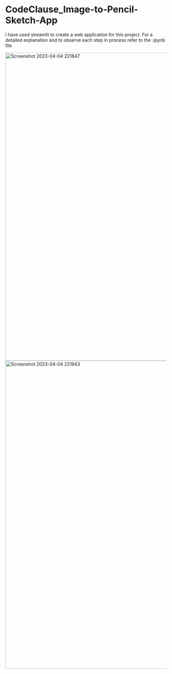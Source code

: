 # CodeClause_Image-to-Pencil-Sketch-App

I have used streamlit to create a web application for this project.
For a detailed explanation and to observe each step in process refer to the .ipynb file

<img width="960" alt="Screenshot 2023-04-04 221847" src="https://user-images.githubusercontent.com/90127231/229861980-fd759703-4c8a-425d-99ad-e2c384aec239.png">
<img width="960" alt="Screenshot 2023-04-04 221943" src="https://user-images.githubusercontent.com/90127231/229861966-913a9671-22c2-42cf-ba6c-400d2755713f.png">
